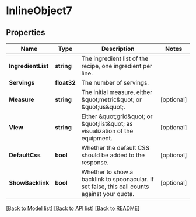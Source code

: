 # InlineObject7

## Properties

Name | Type | Description | Notes
------------ | ------------- | ------------- | -------------
**IngredientList** | **string** | The ingredient list of the recipe, one ingredient per line. | 
**Servings** | **float32** | The number of servings. | 
**Measure** | **string** | The initial measure, either \&quot;metric\&quot; or \&quot;us\&quot;. | [optional] 
**View** | **string** | Either \&quot;grid\&quot; or \&quot;list\&quot; as visualization of the equipment. | [optional] 
**DefaultCss** | **bool** | Whether the default CSS should be added to the response. | [optional] 
**ShowBacklink** | **bool** | Whether to show a backlink to spoonacular. If set false, this call counts against your quota. | [optional] 

[[Back to Model list]](../README.md#documentation-for-models) [[Back to API list]](../README.md#documentation-for-api-endpoints) [[Back to README]](../README.md)


